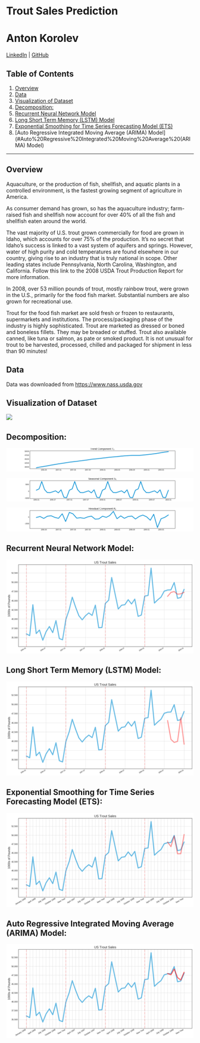 # Trout Sales Prediction  
# Anton Korolev
[LinkedIn](https://www.https://www.linkedin.com/in/anton-korolevb558/) | [GitHub](https://https://www.github.com/VHTATAH)
## Table of Contents
1. [Overview](#Overview)
2. [Data](#Data)
3. [Visualization of Dataset](#Visualization%20of%20Dataset)
4. [Decomposition:](#Decomposition:) 
5. [Recurrent Neural Network Model](#Recurrent%20Neural%20Network%20Model:) 
6. [Long Short Term Memory (LSTM) Model](#Long%20Short%20Term%20Memory%20(LSTM)%20Model:)
7. [Exponential Smoothing for Time Series Forecasting Model (ETS)](#Exponential%20Smoothing%20for%20Time%20Series%20Forecasting%20Model%20(ETS):)
8. [Auto Regressive Integrated Moving Average (ARIMA) Model](#Auto%20Regressive%20Integrated%20Moving%20Average%20(ARIMA) Model)
---
## Overview
Aquaculture, or the production of fish, shellfish, and aquatic plants in a controlled environment, is the fastest growing segment of agriculture in America.

As consumer demand has grown, so has the aquaculture industry; farm-raised fish and shellfish now account for over 40% of all the fish and shellfish eaten around the world.

The vast majority of U.S. trout grown commercially for food are grown in Idaho, which accounts for over 75% of the production. It’s no secret that Idaho’s success is linked to a vast system of aquifers and springs. However, water of high purity and cold temperatures are found elsewhere in our country, giving rise to an industry that is truly national in scope. Other leading states include Pennsylvania, North Carolina, Washington, and California. Follow this link to the 2008 USDA Trout Production Report for more information.

In 2008, over 53 million pounds of trout, mostly rainbow trout, were grown in the U.S., primarily for the food fish market. Substantial numbers are also grown for recreational use.

Trout for the food fish market are sold fresh or frozen to restaurants, supermarkets and institutions. The process/packaging phase of the industry is highly sophisticated. Trout are marketed as dressed or boned and boneless fillets. They may be breaded or stuffed. Trout also available canned, like tuna or salmon, as pate or smoked product. It is not unusual for trout to be harvested, processed, chilled and packaged for shipment in less than 90 minutes!

## **Data**
Data was downloaded from https://www.nass.usda.gov 

## **Visualization of Dataset** 

![](img/img/raw_data.png)

## **Decomposition:**

![](img/trend_component.png)


![](img/seasonal_component.png)


![](img/residual_component.png)

## **Recurrent Neural Network Model:**

![](img/rnn.png)

## **Long Short Term Memory (LSTM) Model:**

![](img/lstm.png)

## **Exponential Smoothing for Time Series Forecasting Model (ETS):**

![](img/ets.png)

## **Auto Regressive Integrated Moving Average (ARIMA) Model:**

![](img/rolling_sarima.png)
